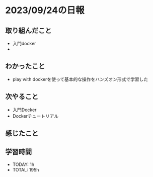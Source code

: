 # 2023/09/24の日報


## 取り組んだこと

- 入門docker
- 

## わかったこと
- play with dockerを使って基本的な操作をハンズオン形式で学習した


## 次やること
- 入門Docker
- Dockerチュートリアル

## 感じたこと


## 学習時間
- TODAY: 1h
- TOTAL: 195h
